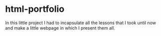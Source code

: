 # html-portfolio
In this little project I had to incapsulate all the lessons that I took until now and make a little webpage in which I present them all.
